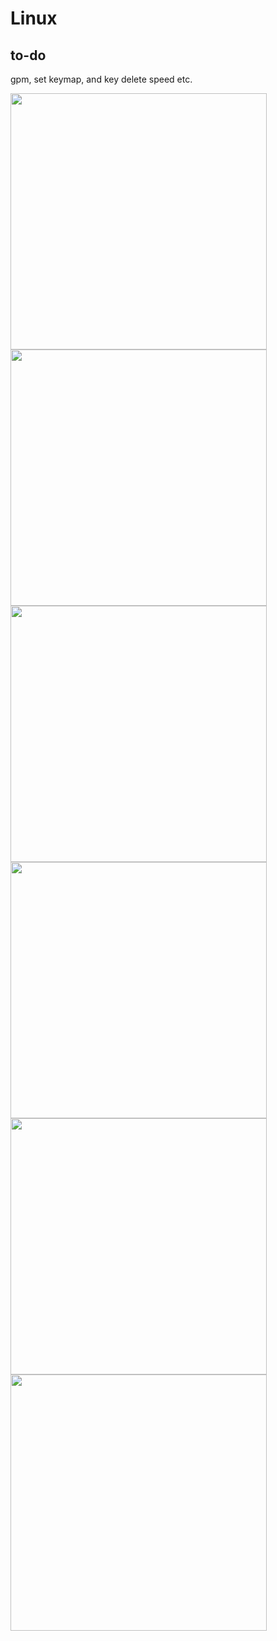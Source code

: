 # Linux

## to-do

gpm, set keymap, and key delete speed etc.

<img src=".pix/viva_linux.avif" style="width:410px; height: auto;">
<img src=".pix/tux_crazy.avif" style="width:410px; height: auto;">
<img src=".pix/tux_g_point1.avif" style="width:410px; height: auto;">
<img src=".pix/tux_g_point2.avif" style="width:410px; height: auto;">
<img src=".pix/tux_straw.avif" style="width:410px; height: auto;">
<img src=".pix/viva_linux2.avif" style="width:410px; height: auto;">
